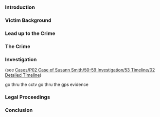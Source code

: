 ### Introduction

### Victim Background

### Lead up to the Crime

### The Crime

### Investigation

(see [Cases/P02 Case of Susann Smith/50-59 Investigation/53 Timeline/02 Detailed Timeline](../50-59%20Investigation/53%20Timeline/02%20Detailed%20Timeline.md#^5wpdx))

go thru the cctv
go thru the gps evidence

### Legal Proceedings

### Conclusion